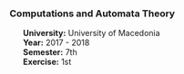 <h3><b>Computations and Automata Theory</b></h3>
<ul><b>University:</b> University of Macedonia<br>
<b>Year:</b> 2017 - 2018<br>
<b>Semester:</b> 7th<br>
<b>Exercise:</b> 1st<br></ul>
